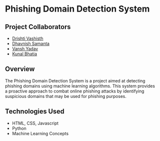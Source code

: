 # Phishing Domain Detection System

## Project Collaborators
- [Drishti Vashisth](https://github.com/drishti0907)
- [Dhavnish Samanta](https://github.com/Dhvaniish)
- [Vansh Yadav](https://github.com/Vnshydv24)
- [Kunal Bhatia](https://github.com/Kunalkbhatia)

## Overview
The Phishing Domain Detection System is a project aimed at detecting phishing domains using machine learning algorithms. This system provides a proactive approach to combat online phishing attacks by identifying suspicious domains that may be used for phishing purposes.

## Technologies Used
- HTML, CSS, Javascript
- Python
- Machine Learning Concepts

